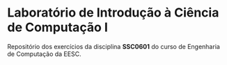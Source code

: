 # Laboratório de Introdução à Ciência de Computação I
 Repositório dos exercícios da disciplina **SSC0601** do curso de Engenharia de Computação da EESC.
